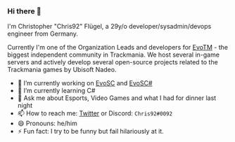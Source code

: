 ### Hi there 👋

I'm Christopher "Chris92" Flügel, a 29y/o developer/sysadmin/devops engineer from Germany.

Currently I'm one of the Organization Leads and developers for [EvoTM](https://github.com/EvoTM) - the biggest independent community in Trackmania.
We host several in-game servers and actively develop several open-source projects related to the Trackmania games by Ubisoft Nadeo.

- 🔭 I’m currently working on [EvoSC](https://github.com/EvoTM/EvoSC) and [EvoSC#](https://github.com/EvoTM/EvoSC-Sharp)
- 🌱 I’m currently learning C#
- 💬 Ask me about Esports, Video Games and what I had for dinner last night
- 📫 How to reach me: [Twitter](https://twitter.com/Chris92_de) or Discord: `Chris92#0092`
- 😄 Pronouns: he/him
- ⚡ Fun fact: I try to be funny but fail hilariously at it.

